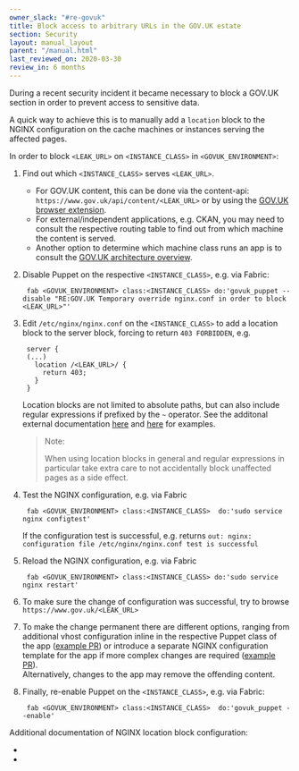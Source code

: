 ```yaml
---
owner_slack: "#re-govuk"
title: Block access to arbitrary URLs in the GOV.UK estate
section: Security 
layout: manual_layout
parent: "/manual.html"
last_reviewed_on: 2020-03-30
review_in: 6 months
---
```

During a recent security incident it became necessary to block a GOV.UK
section in order to prevent access to sensitive data.

A quick way to achieve this is to manually add a `location` block to the NGINX
configuration on the cache machines or instances serving the affected pages.

In order to block `<LEAK_URL>` on `<INSTANCE_CLASS>` in `<GOVUK_ENVIRONMENT>`:

1. Find out which `<INSTANCE_CLASS>` serves `<LEAK_URL>`.

   - For GOV.UK content, this can be done via the content-api: `https://www.gov.uk/api/content/<LEAK_URL>` or by using the
   [GOV.UK browser extension](https://github.com/alphagov/govuk-browser-extension).
   - For external/independent applications, e.g. CKAN, you may need to consult the respective routing table to find out from which machine the content is served.
   - Another option to determine which machine class runs an app is to consult the [GOV.UK architecture overview](https://drive.google.com/a/digital.cabinet-office.gov.uk/file/d/1-O5XIIeDK-Mos_thA_hQODBQ6sYnToWs/view?usp=sharing).

1. Disable Puppet on the respective `<INSTANCE_CLASS>`, e.g. via Fabric:

        fab <GOVUK_ENVIRONMENT> class:<INSTANCE_CLASS> do:'govuk_puppet --disable "RE:GOV.UK Temporary override nginx.conf in order to block <LEAK_URL>"'
1. Edit `/etc/nginx/nginx.conf` on the `<INSTANCE_CLASS>` to add a location block
   to the server block, forcing to return `403 FORBIDDEN`, e.g.

        server {
        (...)
          location /<LEAK_URL>/ {
            return 403;
          }
        }
   Location blocks are not limited to absolute paths, but can also include regular expressions if prefixed by the `~` operator.
   See the additonal external documentation [here][Digital ocean] and [here][Linode] for examples.
   > Note:
   >
   > When using location blocks in general and regular expressions in particular
   > take extra care to not accidentally block unaffected pages as a side effect.
1. Test the NGINX configuration, e.g. via Fabric

        fab <GOVUK_ENVIRONMENT> class:<INSTANCE_CLASS>  do:'sudo service nginx configtest'
   If the configuration test is successful, e.g. returns `out: nginx: configuration file /etc/nginx/nginx.conf test is successful`

1. Reload the NGINX configuration, e.g. via Fabric

        fab <GOVUK_ENVIRONMENT> class:<INSTANCE_CLASS> do:'sudo service nginx restart'
1. To make sure the change of configuration was successful, try to browse `https://www.gov.uk/<LEAK_URL>`

1. To make the change permanent there are different options, ranging from additional vhost configuration inline in the respective
   Puppet class of the app ([example PR](https://github.com/alphagov/govuk-puppet/pull/9447))
   or introduce a separate NGINX configuration template for the app if more complex
   changes are required ([example PR](https://github.com/alphagov/govuk-puppet/pull/9485)).  
   Alternatively, changes to the app may remove the offending content.
1. Finally, re-enable Puppet on the `<INSTANCE_CLASS>`, e.g. via Fabric:

        fab <GOVUK_ENVIRONMENT> class:<INSTANCE_CLASS>  do:'govuk_puppet --enable'
  
Additional documentation of NGINX location block configuration:

- [Digital ocean]: https://www.digitalocean.com/community/tutorials/understanding-nginx-server-and-location-block-selection-algorithms
- [Linode]: https://www.linode.com/docs/web-servers/nginx/how-to-configure-nginx/#location-blocks
